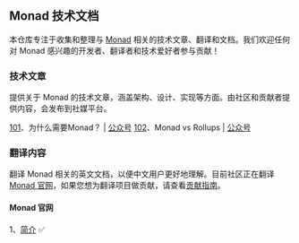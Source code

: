 ## Monad 技术文档

本仓库专注于收集和整理与 [Monad](https://docs.monad.xyz/) 相关的技术文章、翻译和文档。我们欢迎任何对 Monad 感兴趣的开发者、翻译者和技术爱好者参与贡献！


### 技术文章

提供关于 Monad 的技术文章，涵盖架构、设计、实现等方面。由社区和贡献者提供内容，会发布到社媒平台。

[101](./articles/101_为什么需要Monad.md)、为什么需要Monad？ | [公众号](https://mp.weixin.qq.com/s/I323A1NdK_EANBRY2IZaeg)
[102](./articles/102_MonadvsRollups.md)、Monad vs Rollups | [公众号](https://mp.weixin.qq.com/s/bBfahNNgcBRaSmOdpvPCmA)

### 翻译内容

翻译 Monad 相关的英文文档，以便中文用户更好地理解。目前社区正在翻译 [Monad 官网](https://docs.monad.xyz/)，如果您想为翻译项目做贡献，请查看[贡献指南](./translations/readme.md)。

#### Monad 官网

1、[简介](./content/introduction.md) ✅

